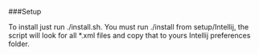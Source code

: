 ###Setup

To install just run ./install.sh. You must run ./install from setup/Intellij, the script will look for all \*.xml files and copy that to yours Intellij preferences folder. 

